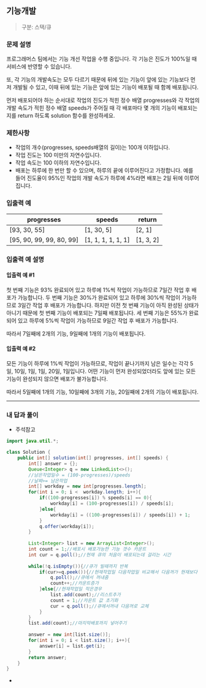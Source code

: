 ## 기능개발

> 구분: 스택/큐

### 문제 설명

프로그래머스 팀에서는 기능 개선 작업을 수행 중입니다. 각 기능은 진도가 100%일 때 서비스에 반영할 수 있습니다.

또, 각 기능의 개발속도는 모두 다르기 때문에 뒤에 있는 기능이 앞에 있는 기능보다 먼저 개발될 수 있고, 이때 뒤에 있는 기능은 앞에 있는 기능이 배포될 때 함께 배포됩니다.

먼저 배포되어야 하는 순서대로 작업의 진도가 적힌 정수 배열 progresses와 각 작업의 개발 속도가 적힌 정수 배열 speeds가 주어질 때 각 배포마다 몇 개의 기능이 배포되는지를 return 하도록 solution 함수를 완성하세요.

### 제한사항

- 작업의 개수(progresses, speeds배열의 길이)는 100개 이하입니다.
- 작업 진도는 100 미만의 자연수입니다.
- 작업 속도는 100 이하의 자연수입니다.
- 배포는 하루에 한 번만 할 수 있으며, 하루의 끝에 이루어진다고 가정합니다. 예를 들어 진도율이 95%인 작업의 개발 속도가 하루에 4%라면 배포는 2일 뒤에 이루어집니다.

### 입출력 예

| progresses               | speeds             | return    |
| ------------------------ | ------------------ | --------- |
| [93, 30, 55]             | [1, 30, 5]         | [2, 1]    |
| [95, 90, 99, 99, 80, 99] | [1, 1, 1, 1, 1, 1] | [1, 3, 2] |

### 입출력 예 설명

#### 입출력 예 #1
첫 번째 기능은 93% 완료되어 있고 하루에 1%씩 작업이 가능하므로 7일간 작업 후 배포가 가능합니다.
두 번째 기능은 30%가 완료되어 있고 하루에 30%씩 작업이 가능하므로 3일간 작업 후 배포가 가능합니다. 하지만 이전 첫 번째 기능이 아직 완성된 상태가 아니기 때문에 첫 번째 기능이 배포되는 7일째 배포됩니다.
세 번째 기능은 55%가 완료되어 있고 하루에 5%씩 작업이 가능하므로 9일간 작업 후 배포가 가능합니다.

따라서 7일째에 2개의 기능, 9일째에 1개의 기능이 배포됩니다.

#### 입출력 예 #2
모든 기능이 하루에 1%씩 작업이 가능하므로, 작업이 끝나기까지 남은 일수는 각각 5일, 10일, 1일, 1일, 20일, 1일입니다. 어떤 기능이 먼저 완성되었더라도 앞에 있는 모든 기능이 완성되지 않으면 배포가 불가능합니다.

따라서 5일째에 1개의 기능, 10일째에 3개의 기능, 20일째에 2개의 기능이 배포됩니다.

---

### 내 답과 풀이

- 주석참고

```java
import java.util.*;

class Solution {
    public int[] solution(int[] progresses, int[] speeds) {
        int[] answer = {};
        Queue<Integer> q = new LinkedList<>();
        //남은작업일수 = (100-progresses)/speeds
        //날짜>= 남은작업
        int[] workday = new int[progresses.length];
        for(int i = 0; i <  workday.length; i++){
            if((100-progresses[i]) % speeds[i] == 0){
                workday[i] = (100-progresses[i]) / speeds[i];
            }else{
                workday[i] = ((100-progresses[i]) / speeds[i]) + 1;                
            }
            q.offer(workday[i]);
        }
        
        List<Integer> list = new ArrayList<Integer>();
        int count = 1;//배포시 배포가능한 기능 갯수 카운트
        int cur = q.poll();//현재 큐의 처음이 배포되는데 걸리는 시간
        
        while(!q.isEmpty()){//큐가 빌때까지 반복
            if(cur>=q.peek()){//현재작업일 다음작업일 비교해서 다음꺼가 현재보다 같거나 짧으면 기능 수 카운트
                q.poll();//큐에서 꺼내줌
                count++;//카운트증가
            }else{//현재작업일 작은경우
                list.add(count);//리스트추가
                count = 1;//카운트 값 초기화
                cur = q.poll();//큐에서꺼내 다음꺼로 교체
            }
        }
        list.add(count);//마지막배포까지 넣어주기
        
        answer = new int[list.size()];
        for(int i = 0; i < list.size(); i++){
            answer[i] = list.get(i);
        }
        return answer;
    }
}
```

- 

```python

```



